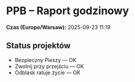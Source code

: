 # PPB – Raport godzinowy
**Czas (Europe/Warsaw):** 2025-09-23 11:19

## Status projektów
- Bezpieczny Pieszy — OK
- Zwolnij przy przejściu — OK
- Odblask ratuje życie — OK

